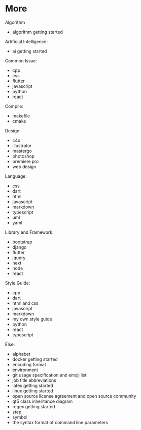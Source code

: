 # More

Algorithm

*   algorithm getting started

Artificial Intelligence:

*   ai getting started

Common Issue:

*   cpp
*   css
*   flutter
*   javascript
*   python
*   react

Compile:

*   makefile
*   cmake

Design:

*   c4d
*   illustrator
*   mastergo
*   photoshop
*   premiere pro
*   web design

Language:

*   css
*   dart
*   html
*   javascript
*   markdown
*   typescript
*   uml
*   yaml

Library and Framework:

*   bootstrap
*   django
*   flutter
*   jquery
*   next
*   node
*   react

Style Guide:

*   cpp
*   dart
*   html and css
*   javascript
*   markdown
*   my own style guide
*   python
*   react
*   typescript

Else:

*   alphabet
*   docker getting started
*   encoding format
*   environment
*   git usage specification and emoji list
*   job title abbreviations
*   latex getting started
*   linux getting started
*   open source license agreement and open source community
*   qt5 class inheritance diagram
*   regex getting started
*   step
*   symbol
*   the syntax format of command line parameters
